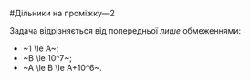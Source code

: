 #Дільники на проміжку—2

Задача відрізняється від попередньої *лише* обмеженнями:

- ~1 \le A~;
- ~B \le 10^7~;
- ~A \le B \le A+10^6~.﻿
